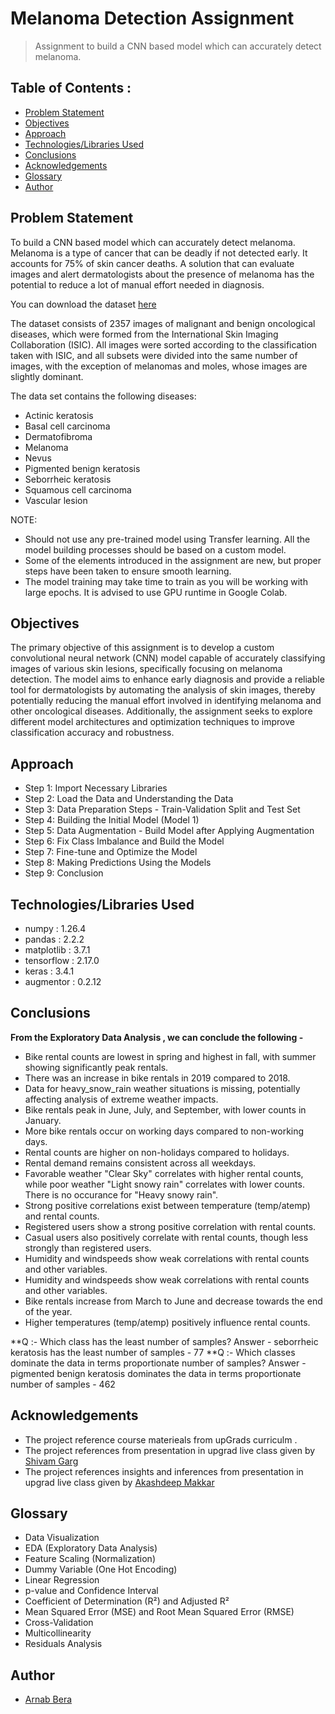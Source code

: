 # Melanoma Detection Assignment
> Assignment to build a CNN based model which can accurately detect melanoma.


## Table of Contents :
* [Problem Statement](#problem-statement)
* [Objectives](#objectives)
* [Approach](#approach)
* [Technologies/Libraries Used](#technologies/libraries-used)
* [Conclusions](#conclusions)
* [Acknowledgements](#acknowledgements)
* [Glossary](#glossary)
* [Author](#author)


## Problem Statement
To build a CNN based model which can accurately detect melanoma. Melanoma is a type of cancer that can be deadly if not detected early. It accounts for 75% of skin cancer deaths. A solution that can evaluate images and alert dermatologists about the presence of melanoma has the potential to reduce a lot of manual effort needed in diagnosis.


You can download the dataset [here](https://drive.google.com/file/d/1xLfSQUGDl8ezNNbUkpuHOYvSpTyxVhCs/view)


The dataset consists of 2357 images of malignant and benign oncological diseases, which were formed from the International Skin Imaging Collaboration (ISIC). All images were sorted according to the classification taken with ISIC, and all subsets were divided into the same number of images, with the exception of melanomas and moles, whose images are slightly dominant.


The data set contains the following diseases:

- Actinic keratosis
- Basal cell carcinoma
- Dermatofibroma
- Melanoma
- Nevus
- Pigmented benign keratosis
- Seborrheic keratosis
- Squamous cell carcinoma
- Vascular lesion 

 NOTE:

- Should not use any pre-trained model using Transfer learning. All the model building processes should be based on a custom model.
- Some of the elements introduced in the assignment are new, but proper steps have been taken to ensure smooth learning. 
- The model training may take time to train as you will be working with large epochs. It is advised to use GPU runtime in Google Colab.
 ## Objectives
The primary objective of this assignment is to develop a custom convolutional neural network (CNN) model capable of accurately classifying images of various skin lesions, specifically focusing on melanoma detection. The model aims to enhance early diagnosis and provide a reliable tool for dermatologists by automating the analysis of skin images, thereby potentially reducing the manual effort involved in identifying melanoma and other oncological diseases. Additionally, the assignment seeks to explore different model architectures and optimization techniques to improve classification accuracy and robustness.

## Approach

- Step 1: Import Necessary Libraries
- Step 2: Load the Data and Understanding the Data
- Step 3: Data Preparation Steps - Train-Validation Split and Test Set
- Step 4: Building the Initial Model (Model 1)
- Step 5: Data Augmentation - Build Model after Applying Augmentation
- Step 6: Fix Class Imbalance and Build the Model
- Step 7: Fine-tune and Optimize the Model
- Step 8: Making Predictions Using the Models
- Step 9: Conclusion
  
## Technologies/Libraries Used
- numpy : 1.26.4
- pandas : 2.2.2
- matplotlib : 3.7.1
- tensorflow : 2.17.0
- keras : 3.4.1
- augmentor : 0.2.12

## Conclusions
**From the Exploratory Data Analysis , we can conclude the following -**
- Bike rental counts are lowest in spring and highest in fall, with summer showing significantly peak rentals.
- There was an increase in bike rentals in 2019 compared to 2018.
- Data for heavy_snow_rain weather situations is missing, potentially affecting analysis of extreme weather impacts.
- Bike rentals peak in June, July, and September, with lower counts in January.
- More bike rentals occur on working days compared to non-working days.
- Rental counts are higher on non-holidays compared to holidays.
- Rental demand remains consistent across all weekdays.
- Favorable weather "Clear Sky" correlates with higher rental counts, while poor weather "Light snowy rain" correlates with lower counts. There is no occurance for "Heavy snowy rain".
- Strong positive correlations exist between temperature (temp/atemp) and rental counts.
- Registered users show a strong positive correlation with rental counts.
- Casual users also positively correlate with rental counts, though less strongly than registered users.
- Humidity and windspeeds show weak correlations with rental counts and other variables.
- Humidity and windspeeds show weak correlations with rental counts and other variables.
- Bike rentals increase from March to June and decrease towards the end of the year.
- Higher temperatures (temp/atemp) positively influence rental counts.

**Q :- Which class has the least number of samples?
Answer - seborrheic keratosis has the least number of samples - 77
**Q :- Which classes dominate the data in terms proportionate number of samples?
Answer - pigmented benign keratosis dominates the data in terms proportionate number of samples - 462



## Acknowledgements

- The project reference course materieals from upGrads curriculm .
- The project references from presentation in upgrad live class given by [Shivam Garg]( https://www.linkedin.com/in/shivam-garg-0494a2ab )
- The project references insights and inferences from presentation in upgrad live class given by [Akashdeep Makkar]( https://www.linkedin.com/in/akashdeep-makkar-12110880/ )

## Glossary

- Data Visualization
- EDA (Exploratory Data Analysis)
- Feature Scaling (Normalization)
- Dummy Variable (One Hot Encoding)
- Linear Regression
- p-value and Confidence Interval
- Coefficient of Determination (R²) and Adjusted R²
- Mean Squared Error (MSE) and Root Mean Squared Error (RMSE)
- Cross-Validation
- Multicollinearity
- Residuals Analysis

## Author
* [Arnab Bera]( https://www.linkedin.com/in/arnabbera1994/ )
